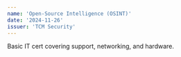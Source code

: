 ```yaml
---
name: 'Open-Source Intelligence (OSINT)'
date: '2024-11-26'
issuer: 'TCM Security'
---
```


Basic IT cert covering support, networking, and hardware.

